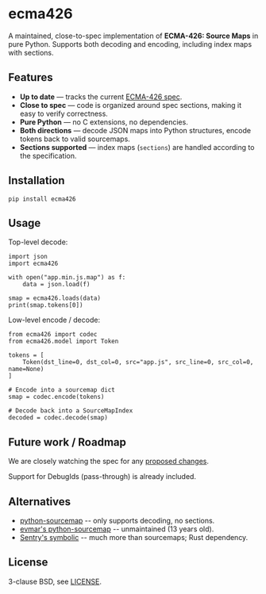 # ecma426

A maintained, close-to-spec implementation of **ECMA-426: Source Maps** in pure Python.
Supports both decoding and encoding, including index maps with sections.

## Features

* **Up to date** — tracks the current [ECMA-426 spec](https://tc39.es/ecma426/).
* **Close to spec** — code is organized around spec sections, making it easy to verify correctness.
* **Pure Python** — no C extensions, no dependencies.
* **Both directions** — decode JSON maps into Python structures, encode tokens back to valid sourcemaps.
* **Sections supported** — index maps (`sections`) are handled according to the specification.

## Installation

```:::bash
pip install ecma426
```

## Usage

Top-level decode:

```:::python
import json
import ecma426

with open("app.min.js.map") as f:
    data = json.load(f)

smap = ecma426.loads(data)
print(smap.tokens[0])
```

Low-level encode / decode:

```:::python
from ecma426 import codec
from ecma426.model import Token

tokens = [
    Token(dst_line=0, dst_col=0, src="app.js", src_line=0, src_col=0, name=None)
]

# Encode into a sourcemap dict
smap = codec.encode(tokens)

# Decode back into a SourceMapIndex
decoded = codec.decode(smap)
```

## Future work / Roadmap

We are closely watching the spec for any [proposed changes](https://github.com/tc39/ecma426/tree/main/proposals).

Support for DebugIds (pass-through) is already included.


## Alternatives

* [python-sourcemap](https://github.com/mattrobenolt/python-sourcemap) -- only supports decoding, no sections.
* [evmar's python-sourcemap](https://github.com/evmar/python-sourcemap) -- unmaintained (13 years old).
* [Sentry's symbolic](https://github.com/getsentry/symbolic) -- much more than sourcemaps; Rust dependency.

## License

3-clause BSD, see [LICENSE](LICENSE).
